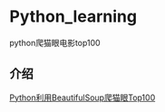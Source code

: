 # Python_learning
python爬猫眼电影top100

## 介绍

[Python利用BeautifulSoup爬猫眼Top100](https://nobige.cn/post/20190707-PythonliyongBeautifulSouppamaoyanTop100/)

